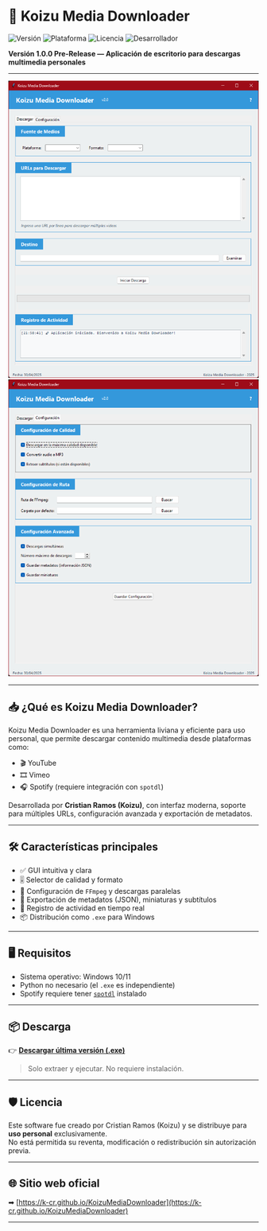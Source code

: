 ﻿# 🎵 Koizu Media Downloader

![Versión](https://img.shields.io/badge/versi%C3%B3n-1.0.1-blue)
![Plataforma](https://img.shields.io/badge/sistema-Windows-green)
![Licencia](https://img.shields.io/badge/licencia-Uso%20personal-red)
![Desarrollador](https://img.shields.io/badge/autor-Cristian%20Ramos%20(Koizu)-purple)

**Versión 1.0.0 Pre-Release — Aplicación de escritorio para descargas multimedia personales**

---

![Captura principal](https://github.com/k-cr/KoizuMediaDownloader/blob/main/mainScreen.png?raw=true)
![Captura configuración](https://github.com/k-cr/KoizuMediaDownloader/blob/main/configScreen.png?raw=true)

---

## 📥 ¿Qué es Koizu Media Downloader?

Koizu Media Downloader es una herramienta liviana y eficiente para uso personal, que permite descargar contenido multimedia desde plataformas como:

- 🎬 YouTube
- 🎞️ Vimeo
- 🎧 Spotify (requiere integración con `spotdl`)

Desarrollada por **Cristian Ramos (Koizu)**, con interfaz moderna, soporte para múltiples URLs, configuración avanzada y exportación de metadatos.

---

## 🛠 Características principales

- ✅ GUI intuitiva y clara
- 🎚️ Selector de calidad y formato
- 🧠 Configuración de `FFmpeg` y descargas paralelas
- 📁 Exportación de metadatos (JSON), miniaturas y subtítulos
- 🧾 Registro de actividad en tiempo real
- 📦 Distribución como `.exe` para Windows

---

## 🖥️ Requisitos

- Sistema operativo: Windows 10/11  
- Python no necesario (el `.exe` es independiente)  
- Spotify requiere tener [`spotdl`](https://spotdl.dev/) instalado

---

## 📦 Descarga

👉 [**Descargar última versión (.exe)**](https://github.com/k-cr/KoizuMediaDownloader/releases/download/pre-release-1.0.1/KoizuMediaDownloader.exe)

> Solo extraer y ejecutar. No requiere instalación.

---

## 🛡️ Licencia

Este software fue creado por Cristian Ramos (Koizu) y se distribuye para **uso personal** exclusivamente.  
No está permitida su reventa, modificación o redistribución sin autorización previa.

---

## 🌐 Sitio web oficial

➡ [https://k-cr.github.io/KoizuMediaDownloader](https://k-cr.github.io/KoizuMediaDownloader)

---
